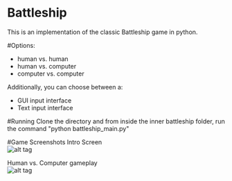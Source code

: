 # Battleship
This is an implementation of the classic Battleship game in python. 

#Options:
- human vs. human
- human vs. computer
- computer vs. computer

Additionally, you can choose between a:
- GUI input interface
- Text input interface

#Running
Clone the directory and from inside the inner battleship folder, run the command "python battleship_main.py"

#Game Screenshots
Intro Screen <br />
![alt tag](http://i63.tinypic.com/20gzn61.png)

Human vs. Computer gameplay <br />
![alt tag](http://i67.tinypic.com/2kg091.png)